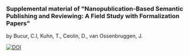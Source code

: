 ### Supplemental material of "Nanopublication-Based Semantic Publishing and Reviewing: A Field Study with Formalization Papers" 


by Bucur, C.I, Kuhn, T., Ceolin, D., van Ossenbruggen, J. 

[![DOI](https://zenodo.org/badge/381275069.svg)](https://zenodo.org/badge/latestdoi/381275069)

